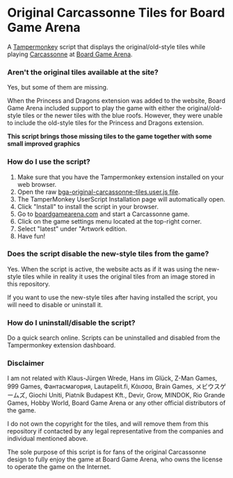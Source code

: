 # Original Carcassonne Tiles for Board Game Arena

A [Tampermonkey](https://www.tampermonkey.net/) script that displays the original/old-style tiles while playing [Carcassonne](https://en.wikipedia.org/wiki/Carcassonne) at [Board Game Arena](https://boardgamearena.com).

### Aren't the original tiles available at the site?

Yes, but some of them are missing.

When the Princess and Dragons extension was added to the website, Board Game Arena included support to play the game with either the original/old-style tiles or the newer tiles with the blue roofs. However, they were unable to include the old-style tiles for the Princess and Dragons extension.

**This script brings those missing tiles to the game together with some small improved graphics**

### How do I use the script?

1. Make sure that you have the Tampermonkey extension installed on your web browser.
2. Open the raw [bga-original-carcassonne-tiles.user.js file](https://github.com/bockbilbo/bga-original-carcassonne-tiles/raw/master/bga-original-carcassonne-tiles.user.js).
3. The TamperMonkey UserScript Installation page will automatically open.
4. Click "Install" to install the script in your browser.
5. Go to [boardgamearena.com](https://boardgamearena.com) and start a Carcassonne game.
6. Click on the game settings menu located at the top-right corner.
7. Select "latest" under "Artwork edition.
8. Have fun!

### Does the script disable the new-style tiles from the game?

Yes. When the script is active, the website acts as if it was using the new-style tiles while in reality it uses the original tiles from an image stored in this repository.

If you want to use the new-style tiles after having installed the script, you will need to disable or uninstall it.

### How do I uninstall/disable the script?

Do a quick search online. Scripts can be uninstalled and disabled from the Tampermonkey extension dashboard.

### Disclaimer

I am not related with Klaus-Jürgen Wrede, Hans im Glück, Z-Man Games, 999 Games, Фантасмагория, Lautapelit.fi, Κάισσα, Brain Games, メビウスゲームズ, Giochi Uniti, Piatnik Budapest Kft., Devir, Grow, MINDOK, Rio Grande Games, Hobby World, Board Game Arena or any other official distributors of the game.

I do not own the copyright for the tiles, and will remove them from this repository if contacted by any legal representative from the companies and individual mentioned above.

The sole purpose of this script is for fans of the original Carcassonne design to fully enjoy the game at Board Game Arena, who owns the license to operate the game on the Internet.
